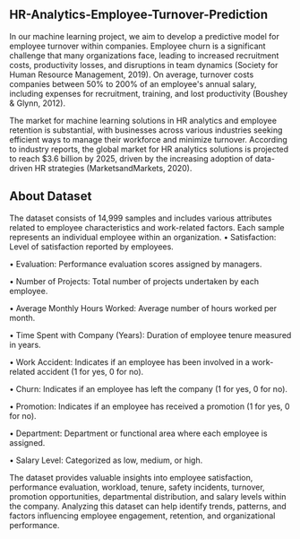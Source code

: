 ## HR-Analytics-Employee-Turnover-Prediction
In our machine learning project, we aim to develop a predictive model for employee turnover within companies. Employee churn is a significant challenge that many organizations face, leading to increased recruitment costs, productivity losses, and disruptions in team dynamics (Society for Human Resource Management, 2019). On average, turnover costs companies between 50% to 200% of an employee's annual salary, including expenses for recruitment, training, and lost productivity (Boushey & Glynn, 2012).

The market for machine learning solutions in HR analytics and employee retention is substantial, with businesses across various industries seeking efficient ways to manage their workforce and minimize turnover. According to industry reports, the global market for HR analytics solutions is projected to reach $3.6 billion by 2025, driven by the increasing adoption of data-driven HR strategies (MarketsandMarkets, 2020).

## About Dataset
The dataset consists of 14,999 samples and includes various attributes related to employee characteristics and work-related factors. Each sample represents an individual employee within an organization.
•	Satisfaction: Level of satisfaction reported by employees.

•	Evaluation: Performance evaluation scores assigned by managers.

•	Number of Projects: Total number of projects undertaken by each employee.

•	Average Monthly Hours Worked: Average number of hours worked per month.

•	Time Spent with Company (Years): Duration of employee tenure measured in years.

•	Work Accident: Indicates if an employee has been involved in a work-related accident (1 for yes, 0 for no).

•	Churn: Indicates if an employee has left the company (1 for yes, 0 for no).

•	Promotion: Indicates if an employee has received a promotion (1 for yes, 0 for no).

•	Department: Department or functional area where each employee is assigned.

•	Salary Level: Categorized as low, medium, or high.

The dataset provides valuable insights into employee satisfaction, performance evaluation, workload, tenure, safety incidents, turnover, promotion opportunities, departmental distribution, and salary levels within the company. Analyzing this dataset can help identify trends, patterns, and factors influencing employee engagement, retention, and organizational performance.
